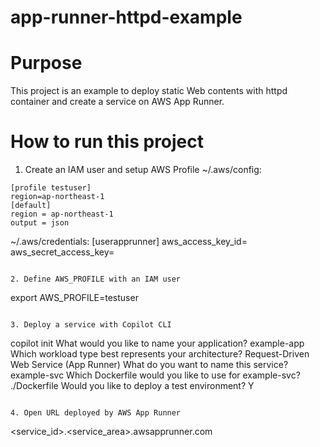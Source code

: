 # app-runner-httpd-example

# Purpose

This project is an example to deploy static Web contents with httpd container and create a service on AWS App Runner.  

# How to run this project 

1. Create an IAM user and setup AWS Profile
~/.aws/config:
```
[profile testuser]
region=ap-northeast-1
[default]
region = ap-northeast-1
output = json
```
~/.aws/credentials:
[userapprunner]
aws_access_key_id=<Your AWS access key id>
aws_secret_access_key=<Your secret access key>
```

2. Define AWS_PROFILE with an IAM user
```
export AWS_PROFILE=testuser
```

3. Deploy a service with Copilot CLI
```
copilot init
  What would you like to name your application?  example-app
  Which workload type best represents your architecture?  Request-Driven Web Service  (App Runner)
  What do you want to name this service?  example-svc
  Which Dockerfile would you like to use for example-svc?  ./Dockerfile
  Would you like to deploy a test environment? Y
```

4. Open URL deployed by AWS App Runner
```
<service_id>.<service_area>.awsapprunner.com
```

